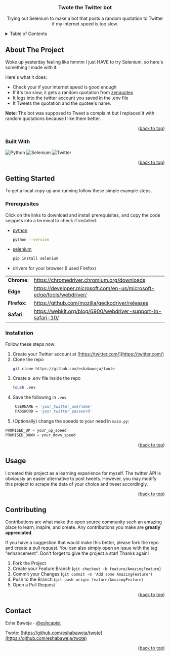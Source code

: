 


<!-- PROJECT LOGO -->
<br />
<div align="center">

  <h3 align="center">Twote the Twitter bot</h3>

  <p align="center">
  Trying out Selenium to make a bot that posts a random quotation to Twitter if my internet speed is too slow.
  </p>
</div>

<!-- TABLE OF CONTENTS -->
<details>
  <summary>Table of Contents</summary>
  <ol>
    <li>
      <a href="#about-the-project">About The Project</a>
      <ul>
        <li><a href="#built-with">Built With</a></li>
      </ul>
    </li>
    <li>
      <a href="#getting-started">Getting Started</a>
      <ul>
        <li><a href="#prerequisites">Prerequisites</a></li>
        <li><a href="#installation">Installation</a></li>
      </ul>
    </li>
    <li><a href="#usage">Usage</a></li>
    <li><a href="#contributing">Contributing</a></li>
    <li><a href="#contact">Contact</a></li>
  </ol>
</details>



<!-- ABOUT THE PROJECT -->
## About The Project

Woke up yesterday feeling like hmmm I just HAVE to try Selenium, so here's something I made with it. 

Here's what it does:
* Check your if your internet speed is good enough
* If it's too slow, it gets a random quotation from [zenquotes](https://zenquotes.io/)
* It logs into the twitter account you saved in the .env file
* It Tweets the quotation and the quotee's name.

**Note**: The bot was supposed to Tweet a complaint but I replaced it with random quotations because I like them better.

<p align="right">(<a href="#top">back to top</a>)</p>

### Built With
 ![Python](https://img.shields.io/badge/python-3670A0?style=for-the-badge&logo=python&logoColor=ffdd54)
 ![Selenium](https://img.shields.io/badge/-selenium-%43B02A?style=for-the-badge&logo=selenium&logoColor=white)
 ![Twitter](https://img.shields.io/badge/Twitter-%231DA1F2.svg?style=for-the-badge&logo=Twitter&logoColor=white)

<p align="right">(<a href="#top">back to top</a>)</p>

<!-- GETTING STARTED -->
## Getting Started

To get a local copy up and running follow these simple example steps.

### Prerequisites
Click on the links to download and install prerequisites, and copy the code snippets into a terminal to check if installed.
* [python](https://www.python.org/downloads/)
    ```sh
    python --version
    ```
* [selenium](https://pypi.org/project/selenium/)
    ```sh
    pip install selenium
    ```
* drivers for your browser (I used Firefox)
<table>
<colgroup>
<col>
<col>
</colgroup>
<tbody>
<tr><td><strong>Chrome</strong>:</td>
<td><a href="https://chromedriver.chromium.org/downloads" rel="nofollow">https://chromedriver.chromium.org/downloads</a></td>
</tr>
<tr><td><strong>Edge</strong>:</td>
<td><a href="https://developer.microsoft.com/en-us/microsoft-edge/tools/webdriver/" rel="nofollow">https://developer.microsoft.com/en-us/microsoft-edge/tools/webdriver/</a></td>
</tr>
<tr><td><strong>Firefox</strong>:</td>
<td><a href="https://github.com/mozilla/geckodriver/releases" rel="nofollow">https://github.com/mozilla/geckodriver/releases</a></td>
</tr>
<tr><td><strong>Safari</strong>:</td>
<td><a href="https://webkit.org/blog/6900/webdriver-support-in-safari-10/" rel="nofollow">https://webkit.org/blog/6900/webdriver-support-in-safari-10/</a></td>
</tr>
</tbody>
</table>


### Installation

Follow these steps now:

1. Create your Twitter account at [https://twitter.com/](https://twitter.com/)
2. Clone the repo
   ```sh
   git clone https://github.com/eshabaweja/twote
   ```
3. Create a .env file inside the repo
   ```sh
   touch .env
   ```
4. Save the following in `.env`
   ```sh
    USERNAME = 'your_twitter_username'
    PASSWORD = 'your_twitter_password'
   ```
5. (Optionally) change the speeds to your need in `main.py`:
  ```python
  PROMISED_UP = your_up_speed
  PROMISED_DOWN = your_down_speed
  ```
<p align="right">(<a href="#top">back to top</a>)</p>



<!-- USAGE EXAMPLES -->
## Usage

I created this project as a learning experience for myself. The twitter API is obviously an easier alternative to post tweets. However, you may modify this project to scrape the data of your choice and tweet accordingly.

<p align="right">(<a href="#top">back to top</a>)</p>


<!-- CONTRIBUTING -->
## Contributing

Contributions are what make the open source community such an amazing place to learn, inspire, and create. Any contributions you make are **greatly appreciated**.

If you have a suggestion that would make this better, please fork the repo and create a pull request. You can also simply open an issue with the tag "enhancement".
Don't forget to give the project a star! Thanks again!

1. Fork the Project
2. Create your Feature Branch (`git checkout -b feature/AmazingFeature`)
3. Commit your Changes (`git commit -m 'Add some AmazingFeature'`)
4. Push to the Branch (`git push origin feature/AmazingFeature`)
5. Open a Pull Request

<p align="right">(<a href="#top">back to top</a>)</p>


<!-- CONTACT -->
## Contact

Esha Baweja - [@eshcapist](https://twitter.com/eshcapist)

Twote: [https://github.com/eshabaweja/twote](https://github.com/eshabaweja/twote)

<p align="right">(<a href="#top">back to top</a>)</p>
